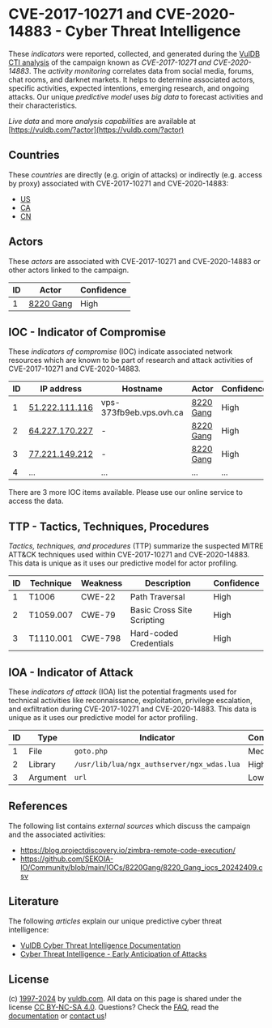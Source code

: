 # CVE-2017-10271 and CVE-2020-14883 - Cyber Threat Intelligence

These _indicators_ were reported, collected, and generated during the [VulDB CTI analysis](https://vuldb.com/?kb.cti) of the campaign known as _CVE-2017-10271 and CVE-2020-14883_. The _activity monitoring_ correlates data from social media, forums, chat rooms, and darknet markets. It helps to determine associated actors, specific activities, expected intentions, emerging research, and ongoing attacks. Our unique _predictive model_ uses _big data_ to forecast activities and their characteristics.

_Live data_ and more _analysis capabilities_ are available at [https://vuldb.com/?actor](https://vuldb.com/?actor)

## Countries

These _countries_ are directly (e.g. origin of attacks) or indirectly (e.g. access by proxy) associated with CVE-2017-10271 and CVE-2020-14883:

* [US](https://vuldb.com/?country.us)
* [CA](https://vuldb.com/?country.ca)
* [CN](https://vuldb.com/?country.cn)

## Actors

These _actors_ are associated with CVE-2017-10271 and CVE-2020-14883 or other actors linked to the campaign.

ID | Actor | Confidence
-- | ----- | ----------
1 | [8220 Gang](https://vuldb.com/?actor.8220_gang) | High

## IOC - Indicator of Compromise

These _indicators of compromise_ (IOC) indicate associated network resources which are known to be part of research and attack activities of CVE-2017-10271 and CVE-2020-14883.

ID | IP address | Hostname | Actor | Confidence
-- | ---------- | -------- | ----- | ----------
1 | [51.222.111.116](https://vuldb.com/?ip.51.222.111.116) | vps-373fb9eb.vps.ovh.ca | [8220 Gang](https://vuldb.com/?actor.8220_gang) | High
2 | [64.227.170.227](https://vuldb.com/?ip.64.227.170.227) | - | [8220 Gang](https://vuldb.com/?actor.8220_gang) | High
3 | [77.221.149.212](https://vuldb.com/?ip.77.221.149.212) | - | [8220 Gang](https://vuldb.com/?actor.8220_gang) | High
4 | ... | ... | ... | ...

There are 3 more IOC items available. Please use our online service to access the data.

## TTP - Tactics, Techniques, Procedures

_Tactics, techniques, and procedures_ (TTP) summarize the suspected MITRE ATT&CK techniques used within CVE-2017-10271 and CVE-2020-14883. This data is unique as it uses our predictive model for actor profiling.

ID | Technique | Weakness | Description | Confidence
-- | --------- | -------- | ----------- | ----------
1 | T1006 | CWE-22 | Path Traversal | High
2 | T1059.007 | CWE-79 | Basic Cross Site Scripting | High
3 | T1110.001 | CWE-798 | Hard-coded Credentials | High

## IOA - Indicator of Attack

These _indicators of attack_ (IOA) list the potential fragments used for technical activities like reconnaissance, exploitation, privilege escalation, and exfiltration during CVE-2017-10271 and CVE-2020-14883. This data is unique as it uses our predictive model for actor profiling.

ID | Type | Indicator | Confidence
-- | ---- | --------- | ----------
1 | File | `goto.php` | Medium
2 | Library | `/usr/lib/lua/ngx_authserver/ngx_wdas.lua` | High
3 | Argument | `url` | Low

## References

The following list contains _external sources_ which discuss the campaign and the associated activities:

* https://blog.projectdiscovery.io/zimbra-remote-code-execution/
* https://github.com/SEKOIA-IO/Community/blob/main/IOCs/8220Gang/8220_Gang_iocs_20242409.csv

## Literature

The following _articles_ explain our unique predictive cyber threat intelligence:

* [VulDB Cyber Threat Intelligence Documentation](https://vuldb.com/?kb.cti)
* [Cyber Threat Intelligence - Early Anticipation of Attacks](https://www.scip.ch/en/?labs.20201022)

## License

(c) [1997-2024](https://vuldb.com/?kb.changelog) by [vuldb.com](https://vuldb.com/?kb.about). All data on this page is shared under the license [CC BY-NC-SA 4.0](https://creativecommons.org/licenses/by-nc-sa/4.0/). Questions? Check the [FAQ](https://vuldb.com/?kb.faq), read the [documentation](https://vuldb.com/?kb) or [contact us](https://vuldb.com/?contact)!
